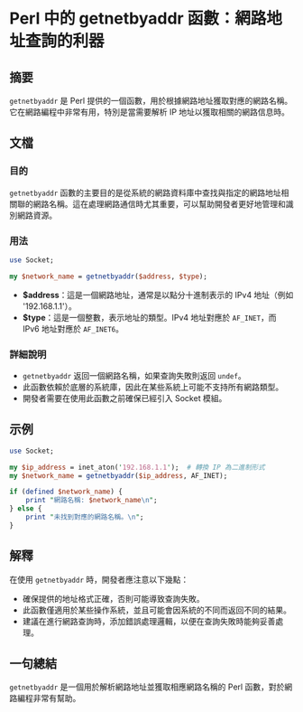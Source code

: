 <!--
Meta Description: # Perl 中的 getnetbyaddr 函數：網路地址查詢的利器 ## 摘要 `getnetbyaddr` 是 Perl 提供的一個函數，用於根據網路地址獲取對應的網路名稱。它在網路編程中非常有用，特別是當需要解析 IP 地址以獲取相關的網路信息時。 ## 文檔 ### 目的 `getnetb...
Meta Keywords: getnetbyaddr, perl, network_name, socket, use
-->

# Perl 中的 getnetbyaddr 函數：網路地址查詢的利器

## 摘要
`getnetbyaddr` 是 Perl 提供的一個函數，用於根據網路地址獲取對應的網路名稱。它在網路編程中非常有用，特別是當需要解析 IP 地址以獲取相關的網路信息時。

## 文檔
### 目的
`getnetbyaddr` 函數的主要目的是從系統的網路資料庫中查找與指定的網路地址相關聯的網路名稱。這在處理網路通信時尤其重要，可以幫助開發者更好地管理和識別網路資源。

### 用法
```perl
use Socket;

my $network_name = getnetbyaddr($address, $type);
```
- **$address**：這是一個網路地址，通常是以點分十進制表示的 IPv4 地址（例如 '192.168.1.1'）。
- **$type**：這是一個整數，表示地址的類型。IPv4 地址對應於 `AF_INET`，而 IPv6 地址對應於 `AF_INET6`。

### 詳細說明
- `getnetbyaddr` 返回一個網路名稱，如果查詢失敗則返回 `undef`。
- 此函數依賴於底層的系統庫，因此在某些系統上可能不支持所有網路類型。
- 開發者需要在使用此函數之前確保已經引入 Socket 模組。

## 示例
```perl
use Socket;

my $ip_address = inet_aton('192.168.1.1');  # 轉換 IP 為二進制形式
my $network_name = getnetbyaddr($ip_address, AF_INET);

if (defined $network_name) {
    print "網路名稱: $network_name\n";
} else {
    print "未找到對應的網路名稱。\n";
}
```

## 解釋
在使用 `getnetbyaddr` 時，開發者應注意以下幾點：
- 確保提供的地址格式正確，否則可能導致查詢失敗。
- 此函數僅適用於某些操作系統，並且可能會因系統的不同而返回不同的結果。
- 建議在進行網路查詢時，添加錯誤處理邏輯，以便在查詢失敗時能夠妥善處理。

## 一句總結
`getnetbyaddr` 是一個用於解析網路地址並獲取相應網路名稱的 Perl 函數，對於網路編程非常有幫助。